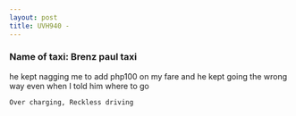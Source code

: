 ```yaml
---
layout: post
title: UVH940 - 
---
```


### Name of taxi: Brenz paul taxi

he kept nagging me to add php100 on my fare and he kept going the wrong way even when I told him where to go

```Over charging, Reckless driving```

